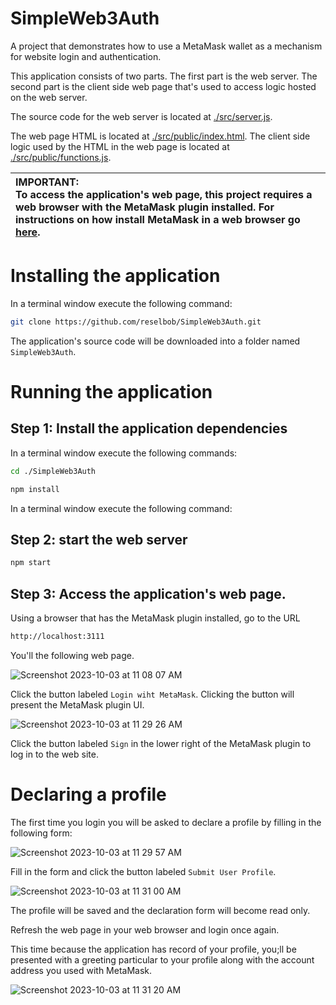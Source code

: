 # SimpleWeb3Auth
A project that demonstrates how to use a MetaMask wallet as a mechanism for website login and authentication.

This application consists of two parts. The first part is the web server. The second part is the client side web page that's used to access logic hosted on the web server.

The source code for the web server is located at [./src/server.js](./src/server.js).

The web page HTML is located at [./src/public/index.html](./src/public/index.html). The client side logic used by the HTML in the web page is located at [./src/public/functions.js](./src/public/functions.js).

|**IMPORTANT:**<br/>To access the application's web page, this project requires a web browser with the MetaMask plugin installed. For instructions on how install MetaMask in a web browser go [here](https://metamask.io/download/).|
|:--------------|

# Installing the application


In a terminal window execute the following command:

```bash
git clone https://github.com/reselbob/SimpleWeb3Auth.git
```

The application's source code will be downloaded into a folder named `SimpleWeb3Auth`.

# Running the application

## Step 1: Install the application dependencies

In a terminal window execute the following commands:

```bash
cd ./SimpleWeb3Auth
```

```bash
npm install
```

In a terminal window execute the following command:

## Step 2: start the web server

```bash
npm start
```

## Step 3: Access the application's web page.

Using a browser that has the MetaMask plugin installed, go to the URL

```bash
http://localhost:3111
```

You'll the following web page. 

![Screenshot 2023-10-03 at 11 08 07 AM](https://github.com/reselbob/SimpleWeb3Auth/assets/1110569/f550f9be-b9fd-482f-8858-0f631f1d6afe)

Click the button labeled `Login wiht MetaMask`. Clicking the button will present the MetaMask plugin UI.

![Screenshot 2023-10-03 at 11 29 26 AM](https://github.com/reselbob/SimpleWeb3Auth/assets/1110569/c19ad37a-67f8-4b10-bf18-2ebc8f241652)

Click the button labeled `Sign` in the lower right of the MetaMask plugin to log in to the web site.

# Declaring a profile

The first time you login you will be asked to declare a profile by filling in the following form:

![Screenshot 2023-10-03 at 11 29 57 AM](https://github.com/reselbob/SimpleWeb3Auth/assets/1110569/6fe5bdca-e7f7-4b51-9b7f-9f6db1003eab)

Fill in the form and click the button labeled `Submit User Profile`.

![Screenshot 2023-10-03 at 11 31 00 AM](https://github.com/reselbob/SimpleWeb3Auth/assets/1110569/48d81246-4332-4486-a25f-40d82bbffe4d)

The profile will be saved and the declaration form will become read only.

Refresh the web page in your web browser and login once again.

This time because the application has record of your profile, you;ll be presented with a greeting particular to your profile along with the account address you used with MetaMask.

![Screenshot 2023-10-03 at 11 31 20 AM](https://github.com/reselbob/SimpleWeb3Auth/assets/1110569/489305fa-a06e-4dbe-b954-5b2a7fe52e97)







